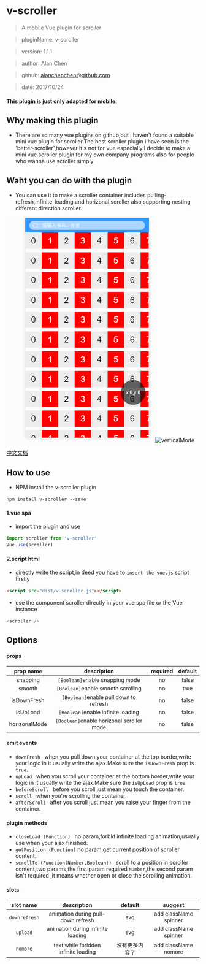 # v-scroller
> A mobile Vue plugin for scroller

> pluginName:  v-scroller

> version: 1.1.1

> author:	Alan Chen

> github:	alanchenchen@github.com

> date:	2017/10/24

#### This plugin is just only adapted for mobile.

## Why making this plugin
* There are so many vue plugins on github,but i haven't found a suitable mini vue plugin for scroller.The best scroller plugin i have seen is the 'better-scroller',however it's not for vue especially.I decide to make a mini vue scroller plugin for my own company programs also for people who wanna use scroller simply.

## Waht you can do with the plugin
* You can use it to make a scroller container includes pulling-refresh,infinite-loading and horizonal scroller also supporting nesting different direction scroller.

![horizonalMode](./horizonalMode.gif) ![verticalMode](./verticalMode.gif)

[中文文档](./ChineaseREADME.md)
## How to use
* NPM install the v-scroller plugin
```node
npm install v-scroller --save
```
#### 1.vue spa
* import the plugin and use  
``` javascript 
import scroller from 'v-scroller'
Vue.use(scroller)
```
#### 2.script html
* directly write the script,in deed you have to `insert the vue.js` script firstly  
``` html 
<script src="dist/v-scroller.js"></script>
```
* use the component scroller directly in your vue spa file or the Vue instance
``` javascript 
<scroller />
```

## Options
#### props

| prop name  |      description                         |required| default |
|:-----------:|:----------------------------------------:|:------:|:-------:|
| snapping    | `[Boolean]`enable snapping mode          |   no   |  false  |
| smooth      | `[Boolean]`enable smooth scrolling       |   no   |  true   |
| isDownFresh | `[Boolean]`enable pull down to refresh   |   no   |  false  |
| isUpLoad    | `[Boolean]`enable infinite loading       |   no   |  false  |
|horizonalMode| `[Boolean]`enable horizonal scroller mode|   no   |  false  |

#### emit events
* `downFresh `   when you pull down your container at the top border,write your logic in it usually write the ajax.Make sure the `isDownFresh` prop is `true`. 
* `upLoad `   when you scroll your container at the bottom border,write your logic in it usually write the ajax.Make sure the `isUpLoad` prop is `true`. 
* `beforeScroll `  before you scroll just mean you touch the container. 
* `scroll `  when you're scrolling the container.
* `afterScroll `  after you scroll just mean you raise your finger from the container.

#### plugin methods
* `closeLoad (Function) `  no param,forbid infinite loading animation,usually use when your ajax finished.
* `getPosition (Function)`  no param,get current position of scroller content. 
* `scrollTo (Function(Number,Boolean)) `   scroll to a position in scroller content,two params,the first param required `Number`,the second param isn't required ,it means whether open or close the scrolling animation.

#### slots

| slot name    |      description                         | default     | suggest                 |
|:------------:|:----------------------------------------:|:-----------:|:-----------------------:|
| `downrefresh`| animation during pull-down refresh       |   svg       |  add className spinner  |
| `upload`     | animation during infinite loading        |   svg       |  add className spinner  |
| `nomore`     | text while foridden infinite loading     |没有更多内容了|  add className nomore   |
